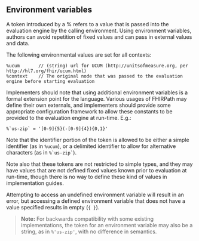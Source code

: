 ## Environment variables

A token introduced by a % refers to a value that is passed into the
evaluation engine by the calling environment. Using environment
variables, authors can avoid repetition of fixed values and can pass in
external values and data.

The following environmental values are set for all contexts:

``` fhirpath
%ucum       // (string) url for UCUM (http://unitsofmeasure.org, per http://hl7.org/fhir/ucum.html)
%context    // The original node that was passed to the evaluation engine before starting evaluation
```

Implementers should note that using additional environment variables is
a formal extension point for the language. Various usages of FHIRPath
may define their own externals, and implementers should provide some
appropriate configuration framework to allow these constants to be
provided to the evaluation engine at run-time. E.g.:

``` fhirpath
%`us-zip` = '[0-9]{5}(-[0-9]{4}){0,1}'
```

Note that the identifier portion of the token is allowed to be either a
simple identifier (as in `%ucum`), or a delimited identifier to allow for alternative
characters (as in `` %`us-zip` ``).

Note also that these tokens are not restricted to simple types, and they
may have values that are not defined fixed values known prior to
evaluation at run-time, though there is no way to define these kind of
values in implementation guides.

Attempting to access an undefined environment variable will result in an
error, but accessing a defined environment variable that does not have a
value specified results in empty (`{ }`).

> **Note:** For backwards compatibility with some existing
> implementations, the token for an environment variable may also be a
> string, as in `%'us-zip'`,
> with no difference in semantics.